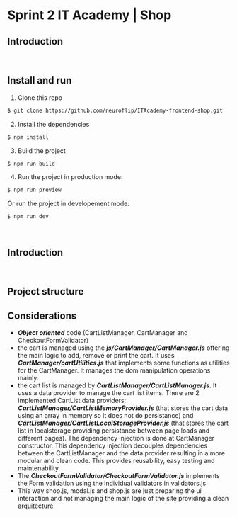 # Sprint 2 IT Academy | Shop

## Introduction


<br>

## Install and run


1. Clone this repo
```bash
$ git clone https://github.com/neuroflip/ITAcademy-frontend-shop.git
```
2. Install the dependencies
```bash
$ npm install
```
3. Build the project
```bash
$ npm run build
```
4. Run the project in production mode:
```bash
$ npm run preview
```

Or run the project in developement mode:
```bash
$ npm run dev
```

<br>

## Introduction


<br>


## Project structure

## Considerations

- ***Object oriented*** code (CartListManager, CartManager and CheckoutFormValidator)
- the cart is managed using the ***js/CartManager/CartManager.js*** offering the main logic to add, remove or print the cart. It uses ***CartManager/cartUtilities.js*** that implements some functions as utilities for the CartManager. It manages the dom manipulation operations mainly.
- the cart list is managed by ***CartListManager/CartListManager.js***. It uses a data provider to manage the cart list items. There are 2 implemented CartList data providers: ***CartListManager/CartListMemoryProvider.js*** (that stores the cart data using an array in memory so it does not do persistance) and ***CartListManager/CartListLocalStorageProvider.js*** (that stores the cart list in localstorage providing persistance between page loads and different pages). The dependency injection is done at CartManager constructor. This dependency injection decouples dependencies between the CartListManager and the data provider resulting in a more modular and clean code. This provides reusability, easy testing and maintenability.
- The ***CheckoutFormValidator/CheckoutFormValidator.js*** implements the Form validation using the individual validators in validators.js
- This way shop.js, modal.js and shop.js are just preparing the ui interaction and not managing the main logic of the site providing a clean arquitecture.



